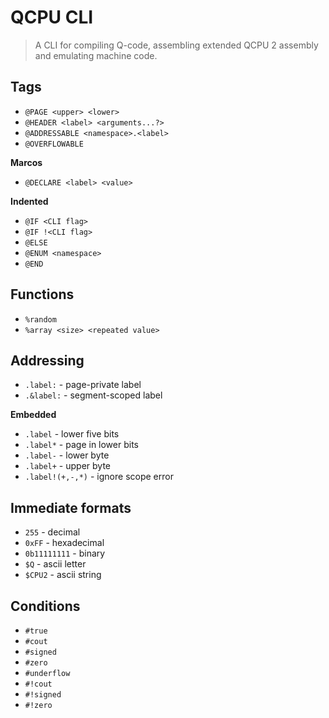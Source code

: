 
# QCPU CLI

> A CLI for compiling Q-code, assembling extended QCPU 2 assembly and emulating machine code.

## Tags
* `@PAGE <upper> <lower>`
* `@HEADER <label> <arguments...?>`
* `@ADDRESSABLE <namespace>.<label>`
* `@OVERFLOWABLE`

**Marcos**
* `@DECLARE <label> <value>`

**Indented**
* `@IF <CLI flag>`
* `@IF !<CLI flag>`
* `@ELSE`
* `@ENUM <namespace>`
* `@END`

## Functions
* `%random`
* `%array <size> <repeated value>`

## Addressing
* `.label:` - page-private label
* `.&label:` - segment-scoped label

**Embedded**
* `.label` - lower five bits
* `.label*` - page in lower bits 
* `.label-` - lower byte
* `.label+` - upper byte
* `.label!(+,-,*)` - ignore scope error

## Immediate formats
* `255` - decimal
* `0xFF` - hexadecimal
* `0b11111111` - binary
* `$Q` - ascii letter
* `$CPU2` - ascii string

## Conditions
* `#true`
* `#cout`
* `#signed`
* `#zero`
* `#underflow`
* `#!cout`
* `#!signed`
* `#!zero`
